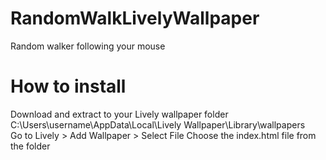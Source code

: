 # RandomWalkLivelyWallpaper
Random walker following your mouse

# How to install
Download and extract to your Lively wallpaper folder C:\Users\username\AppData\Local\Lively Wallpaper\Library\wallpapers\
Go to Lively > Add Wallpaper > Select File
Choose the index.html file from the folder
